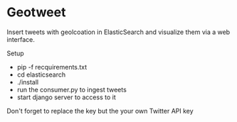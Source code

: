 # Geotweet
Insert tweets with geolcoation in ElasticSearch and visualize them via a web interface.

Setup
* pip -f recquirements.txt
* cd elasticsearch
* ./install
* run the consumer.py to ingest tweets
* start django server to access to it

Don't forget to replace the key but the your own Twitter API key